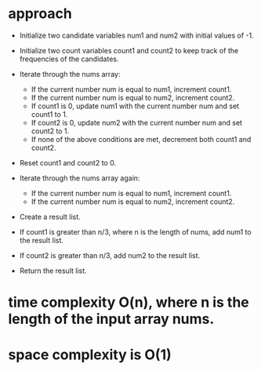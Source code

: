 # approach 

* Initialize two candidate variables num1 and num2 with initial values of -1.
* Initialize two count variables count1 and count2 to keep track of the frequencies of the candidates.
* Iterate through the nums array:
  * If the current number num is equal to num1, increment count1.
  * If the current number num is equal to num2, increment count2.
  * If count1 is 0, update num1 with the current number num and set count1 to 1.
  * If count2 is 0, update num2 with the current number num and set count2 to 1.
  * If none of the above conditions are met, decrement both count1 and count2.

* Reset count1 and count2 to 0.
* Iterate through the nums array again:
  * If the current number num is equal to num1, increment count1.
  * If the current number num is equal to num2, increment count2.

* Create a result list.
* If count1 is greater than n/3, where n is the length of nums, add num1 to the result list.
* If count2 is greater than n/3, add num2 to the result list.
* Return the result list.

#  time complexity  O(n), where n is the length of the input array nums. 
#  space complexity is O(1) 
